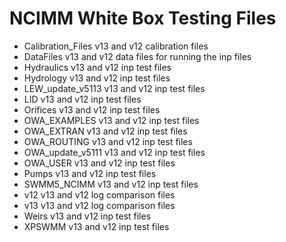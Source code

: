 # NCIMM White Box Testing Files


* Calibration_Files  v13 and v12 calibration files
* DataFiles          v13 and v12 data files for running the inp files
* Hydraulics         v13 and v12 inp test files
* Hydrology          v13 and v12 inp test files
* LEW_update_v5113   v13 and v12 inp test files
* LID                v13 and v12 inp test files
* Orifices           v13 and v12 inp test files
* OWA_EXAMPLES       v13 and v12 inp test files
* OWA_EXTRAN         v13 and v12 inp test files
* OWA_ROUTING        v13 and v12 inp test files
* OWA_update_v5111   v13 and v12 inp test files
* OWA_USER           v13 and v12 inp test files
* Pumps              v13 and v12 inp test files
* SWMM5_NCIMM        v13 and v12 inp test files
* v12                v13 and v12 log comparison files
* v13                v13 and v12 log comparison files
* Weirs              v13 and v12 inp test files
* XPSWMM             v13 and v12 inp test files  

